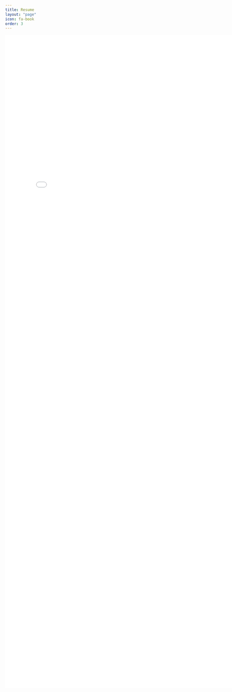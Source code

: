 ```yaml
---
title: Resume
layout: "page"
icon: fa-book
order: 3
---
```

<embed src="file_name.pdf" width="800px" height="2100px" />